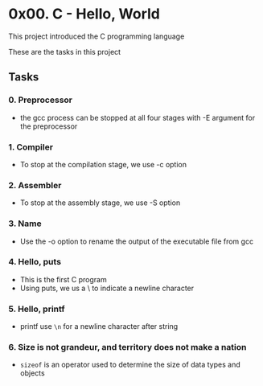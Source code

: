 # 0x00. C - Hello, World
This project introduced the C programming language <br>

These are the tasks in this project
## Tasks
### 0. Preprocessor
- the gcc process can be stopped at all four stages with -E argument for the preprocessor

### 1. Compiler
- To stop at the compilation stage, we use -c option

### 2. Assembler
- To stop at the assembly stage, we use -S option

### 3. Name
- Use the -o option to rename the output of the executable file from gcc

### 4. Hello, puts
- This is the first C program
- Using puts, we us a \ to indicate a newline character

### 5. Hello, printf
- printf use ``\n`` for a newline character after string

### 6. Size is not grandeur, and territory does not make a nation
- ``sizeof`` is an operator used to determine the size of data types and objects
